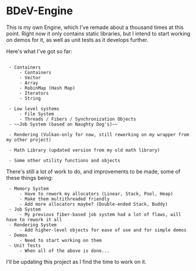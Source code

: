 # BDeV-Engine

This is my own Engine, which I've remade about a thousand times at this point. Right now it only contains static libraries, but I intend to start working on demos for it, as well as unit tests as it develops further.

Here's what I've got so far:

```

 - Containers
	 - Containers
	 - Vector
	 - Array
	 - RobinMap (Hash Map)
	 - Iterators
	 - String

 - Low level systems
	 - File System
	 - Threads / Fibers / Synchronization Objects
 - ~~Job System (based on Naughty Dog's)~~

 - Rendering (Vulkan-only for now, still reworking on my wrapper from my other project)
  
 - Math Library (updated version from my old math library)

 - Some other utility functions and objects
```

There's still a lot of work to do, and improvements to be made, some of these things being:

```
 - Memory System
	 - Have to rework my allocators (Linear, Stack, Pool, Heap)
	 - Make them multithreaded friendly
	 - Add more allocators maybe? (Double-ended Stack, Buddy)
 - Job System
	 - My previous fiber-based job system had a lot of flaws, will have to rework it all
 - Rendering System
	 - Add higher-level objects for ease of use and for simple demos
 - Demos
	 - Need to start working on them
 - Unit Tests
	 - When all of the above is done...
```

I'll be updating this project as I find the time to work on it.

